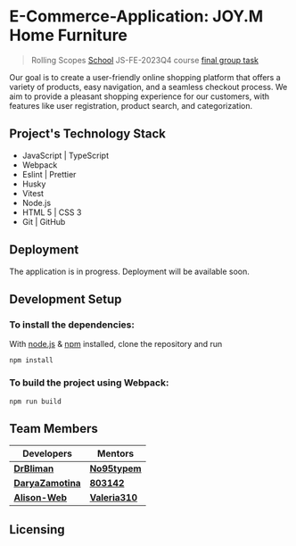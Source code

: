 # E-Commerce-Application: JOY.M Home Furniture
> Rolling Scopes [School](https://rs.school/) JS-FE-2023Q4 course [final group task](https://github.com/rolling-scopes-school/tasks/tree/master/tasks/eCommerce-Application)

Our goal is to create a user-friendly online shopping platform that offers a variety of products, easy navigation, and a seamless checkout process. We aim to provide a pleasant shopping experience for our customers, with features like user registration, product search, and categorization.

## Project's Technology Stack
- JavaScript | TypeScript
- Webpack
- Eslint | Prettier
- Husky
- Vitest
- Node.js
- HTML 5 | CSS 3
- Git | GitHub

## Deployment
The application is in progress. Deployment will be available soon.

## Development Setup
### To install the dependencies:
With [node.js](https://nodejs.org/en) & [npm](https://www.npmjs.com/) installed, clone the repository and run  
```
npm install
```

### To build the project using Webpack:
```
npm run build
```

## Team Members
| Developers | Mentors |
| ---------- | ------- |
|[**DrBliman**](https://github.com/drbliman)|[**No95typem**](https://github.com/no95typem)|
|[**DaryaZamotina**](https://github.com/daryazamotina)|[**803142**](https://github.com/803142)|
|[**Alison-Web**](https://github.com/alison-web)|[**Valeria310**](https://github.com/valeria310)|

## Licensing
